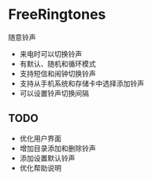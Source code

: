 FreeRingtones
=============
随意铃声
- 来电时可以切换铃声
- 有默认、随机和循环模式
- 支持短信和闹钟切换铃声
- 支持从手机系统和存储卡中选择添加铃声
- 可以设置铃声切换间隔

TODO
----
- 优化用户界面
- 增加目录添加和删除铃声
- 添加设置默认铃声
- 优化帮助说明
